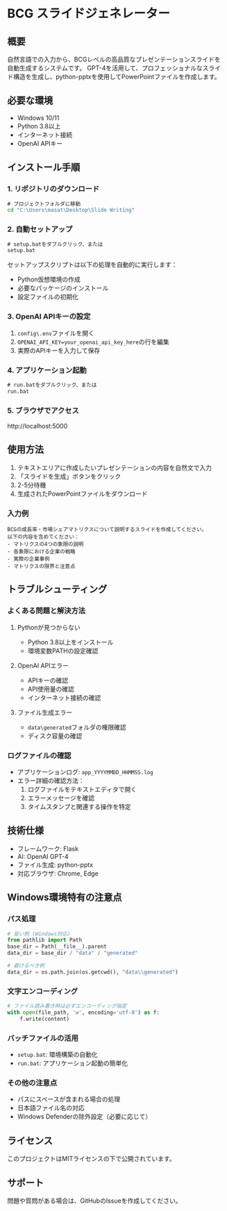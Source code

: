 # BCG スライドジェネレーター

## 概要
自然言語での入力から、BCGレベルの高品質なプレゼンテーションスライドを自動生成するシステムです。
GPT-4を活用して、プロフェッショナルなスライド構造を生成し、python-pptxを使用してPowerPointファイルを作成します。

## 必要な環境
- Windows 10/11
- Python 3.8以上
- インターネット接続
- OpenAI APIキー

## インストール手順

### 1. リポジトリのダウンロード
```cmd
# プロジェクトフォルダに移動
cd "C:\Users\masat\Desktop\Slide Writing"
```

### 2. 自動セットアップ
```cmd
# setup.batをダブルクリック、または
setup.bat
```

セットアップスクリプトは以下の処理を自動的に実行します：
- Python仮想環境の作成
- 必要なパッケージのインストール
- 設定ファイルの初期化

### 3. OpenAI APIキーの設定
1. `config\.env`ファイルを開く
2. `OPENAI_API_KEY=your_openai_api_key_here`の行を編集
3. 実際のAPIキーを入力して保存

### 4. アプリケーション起動
```cmd
# run.batをダブルクリック、または
run.bat
```

### 5. ブラウザでアクセス
http://localhost:5000

## 使用方法

1. テキストエリアに作成したいプレゼンテーションの内容を自然文で入力
2. 「スライドを生成」ボタンをクリック
3. 2-5分待機
4. 生成されたPowerPointファイルをダウンロード

### 入力例
```
BCGの成長率・市場シェアマトリクスについて説明するスライドを作成してください。
以下の内容を含めてください：
- マトリクスの4つの象限の説明
- 各象限における企業の戦略
- 実際の企業事例
- マトリクスの限界と注意点
```

## トラブルシューティング

### よくある問題と解決方法

1. Pythonが見つからない
   - Python 3.8以上をインストール
   - 環境変数PATHの設定確認

2. OpenAI APIエラー
   - APIキーの確認
   - API使用量の確認
   - インターネット接続の確認

3. ファイル生成エラー
   - `data\generated`フォルダの権限確認
   - ディスク容量の確認

### ログファイルの確認
- アプリケーションログ: `app_YYYYMMDD_HHMMSS.log`
- エラー詳細の確認方法：
  1. ログファイルをテキストエディタで開く
  2. エラーメッセージを確認
  3. タイムスタンプと関連する操作を特定

## 技術仕様
- フレームワーク: Flask
- AI: OpenAI GPT-4
- ファイル生成: python-pptx
- 対応ブラウザ: Chrome, Edge

## Windows環境特有の注意点

### パス処理
```python
# 良い例 (Windows対応)
from pathlib import Path
base_dir = Path(__file__).parent
data_dir = base_dir / "data" / "generated"

# 避けるべき例
data_dir = os.path.join(os.getcwd(), "data\\generated")
```

### 文字エンコーディング
```python
# ファイル読み書き時は必ずエンコーディング指定
with open(file_path, 'w', encoding='utf-8') as f:
    f.write(content)
```

### バッチファイルの活用
- `setup.bat`: 環境構築の自動化
- `run.bat`: アプリケーション起動の簡単化

### その他の注意点
- パスにスペースが含まれる場合の処理
- 日本語ファイル名の対応
- Windows Defenderの除外設定（必要に応じて）

## ライセンス
このプロジェクトはMITライセンスの下で公開されています。

## サポート
問題や質問がある場合は、GitHubのIssueを作成してください。